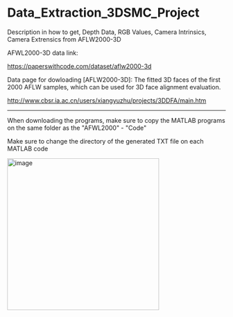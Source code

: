 # Data_Extraction_3DSMC_Project
Description in how to get, Depth Data, RGB Values, Camera Intrinsics, Camera Extrensics from AFLW2000-3D

AFWL2000-3D data link:

https://paperswithcode.com/dataset/aflw2000-3d

Data page for dowloading [AFLW2000-3D]: The fitted 3D faces of the first 2000 AFLW samples, which can be used for 3D face alignment evaluation.

http://www.cbsr.ia.ac.cn/users/xiangyuzhu/projects/3DDFA/main.htm

---------------------------------------------------------------------------------------------------

When downloading the programs, make sure to copy the MATLAB programs on the same folder as the "AFWL2000" - "Code"

Make sure to change the directory of the generated TXT file on each MATLAB code 

<img width="350" alt="image" src="https://github.com/user-attachments/assets/afda282f-cdf4-4f6d-a621-6edd1bfa22c4" />




